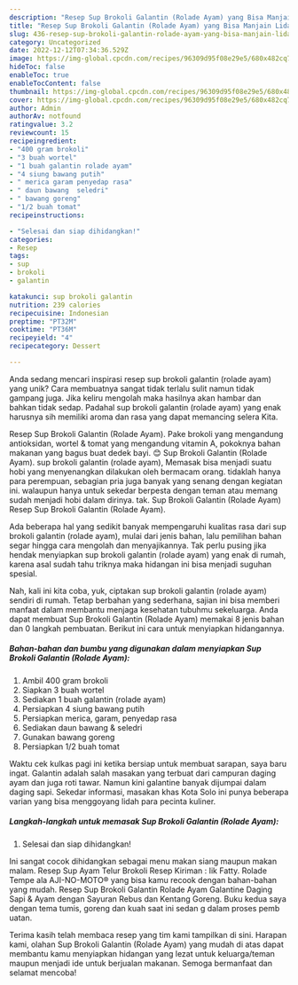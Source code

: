 ```yaml
---
description: "Resep Sup Brokoli Galantin (Rolade Ayam) yang Bisa Manjain Lidah"
title: "Resep Sup Brokoli Galantin (Rolade Ayam) yang Bisa Manjain Lidah"
slug: 436-resep-sup-brokoli-galantin-rolade-ayam-yang-bisa-manjain-lidah
category: Uncategorized
date: 2022-12-12T07:34:36.529Z
image: https://img-global.cpcdn.com/recipes/96309d95f08e29e5/680x482cq70/sup-brokoli-galantin-rolade-ayam-foto-resep-utama.jpg
hideToc: false
enableToc: true
enableTocContent: false
thumbnail: https://img-global.cpcdn.com/recipes/96309d95f08e29e5/680x482cq70/sup-brokoli-galantin-rolade-ayam-foto-resep-utama.jpg
cover: https://img-global.cpcdn.com/recipes/96309d95f08e29e5/680x482cq70/sup-brokoli-galantin-rolade-ayam-foto-resep-utama.jpg
author: Admin
authorAv: notfound
ratingvalue: 3.2
reviewcount: 15
recipeingredient:
- "400 gram brokoli"
- "3 buah wortel"
- "1 buah galantin rolade ayam"
- "4 siung bawang putih"
- " merica garam penyedap rasa"
- " daun bawang  seledri"
- " bawang goreng"
- "1/2 buah tomat"
recipeinstructions:

- "Selesai dan siap dihidangkan!"
categories:
- Resep
tags:
- sup
- brokoli
- galantin

katakunci: sup brokoli galantin 
nutrition: 239 calories
recipecuisine: Indonesian
preptime: "PT32M"
cooktime: "PT36M"
recipeyield: "4"
recipecategory: Dessert

---
```





Anda sedang mencari inspirasi resep sup brokoli galantin (rolade ayam) yang unik? Cara membuatnya sangat tidak terlalu sulit namun tidak gampang juga. Jika keliru mengolah maka hasilnya akan hambar dan bahkan tidak sedap. Padahal sup brokoli galantin (rolade ayam) yang enak harusnya sih memiliki aroma dan rasa yang dapat memancing selera Kita.





Resep Sup Brokoli Galantin (Rolade Ayam). Pake brokoli yang mengandung antioksidan, wortel &amp; tomat yang mengandung vitamin A, pokoknya bahan makanan yang bagus buat dedek bayi. 😊 Sup Brokoli Galantin (Rolade Ayam). sup brokoli galantin (rolade ayam), Memasak bisa menjadi suatu hobi yang menyenangkan dilakukan oleh bermacam orang. tidaklah hanya para perempuan, sebagian pria juga banyak yang senang dengan kegiatan ini. walaupun hanya untuk sekedar berpesta dengan teman atau memang sudah menjadi hobi dalam dirinya. tak. Sup Brokoli Galantin (Rolade Ayam) Resep Sup Brokoli Galantin (Rolade Ayam).

Ada beberapa hal yang sedikit banyak mempengaruhi kualitas rasa dari sup brokoli galantin (rolade ayam), mulai dari jenis bahan, lalu pemilihan bahan segar hingga cara mengolah dan menyajikannya. Tak perlu pusing jika hendak menyiapkan sup brokoli galantin (rolade ayam) yang enak di rumah, karena asal sudah tahu triknya maka hidangan ini bisa menjadi suguhan spesial.






Nah, kali ini kita coba, yuk, ciptakan sup brokoli galantin (rolade ayam) sendiri di rumah. Tetap berbahan yang sederhana, sajian ini bisa memberi manfaat dalam membantu menjaga kesehatan tubuhmu sekeluarga. Anda dapat membuat Sup Brokoli Galantin (Rolade Ayam) memakai 8 jenis bahan dan 0 langkah pembuatan. Berikut ini cara untuk menyiapkan hidangannya.

<!--inarticleads1-->

##### Bahan-bahan dan bumbu yang digunakan dalam menyiapkan Sup Brokoli Galantin (Rolade Ayam):

1. Ambil 400 gram brokoli
1. Siapkan 3 buah wortel
1. Sediakan 1 buah galantin (rolade ayam)
1. Persiapkan 4 siung bawang putih
1. Persiapkan  merica, garam, penyedap rasa
1. Sediakan  daun bawang &amp; seledri
1. Gunakan  bawang goreng
1. Persiapkan 1/2 buah tomat


Waktu cek kulkas pagi ini ketika bersiap untuk membuat sarapan, saya baru ingat. Galantin adalah salah masakan yang terbuat dari campuran daging ayam dan juga roti tawar. Namun kini galantine banyak dijumpai dalam daging sapi. Sekedar informasi, masakan khas Kota Solo ini punya beberapa varian yang bisa menggoyang lidah para pecinta kuliner. 

<!--inarticleads2-->

##### Langkah-langkah untuk memasak Sup Brokoli Galantin (Rolade Ayam):


1. Selesai dan siap dihidangkan!

Ini sangat cocok dihidangkan sebagai menu makan siang maupun makan malam. Resep Sup Ayam Telur Brokoli Resep Kiriman : Iik Fatty. Rolade Tempe ala AJI-NO-MOTO® yang bisa kamu recook dengan bahan-bahan yang mudah. Resep Sup Brokoli Galantin Rolade Ayam Galantine Daging Sapi &amp; Ayam dengan Sayuran Rebus dan Kentang Goreng. Buku kedua saya dengan tema tumis, goreng dan kuah saat ini sedan g dalam proses pemb uatan. 

Terima kasih telah membaca resep yang tim kami tampilkan di sini. Harapan kami, olahan Sup Brokoli Galantin (Rolade Ayam) yang mudah di atas dapat membantu kamu menyiapkan hidangan yang lezat untuk keluarga/teman maupun menjadi ide untuk berjualan makanan. Semoga bermanfaat dan selamat mencoba!
